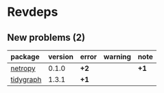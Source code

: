 # Revdeps

## New problems (2)

|package   |version |error  |warning |note   |
|:---------|:-------|:------|:-------|:------|
|[netropy](problems.md#netropy)|0.1.0   |__+2__ |        |__+1__ |
|[tidygraph](problems.md#tidygraph)|1.3.1   |__+1__ |        |       |

